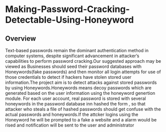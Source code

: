 # Making-Password-Cracking-Detectable-Using-Honeyword
## Overview

Text-based passwords remain the dominant authentication method in computer systems, despite significant
advancement in attacker’s capabilities to perform password cracking.Our suggested approach may be viewed as Businesses should seed their password databases with Honeywords(fake passwords) and then monitor all login attempts for use of those credentials to detect if hackers have stolen stored user information.The project aim is to detect attacks against stored passwords by using Honeywords.Honeywords means decoy passwords which are generated based on the user information using the honeyword genertion module. For each user account, real password is stored with several honeywords in the password database inn hashed the form , so that attacker who steals a file of hashed passwords should get confuse with the actual passwords and honeywords.If the attcker logins using the Honeyword he will be prompted to a fake a website and a alarm would be rised and notification will be sent to the user and administrator
